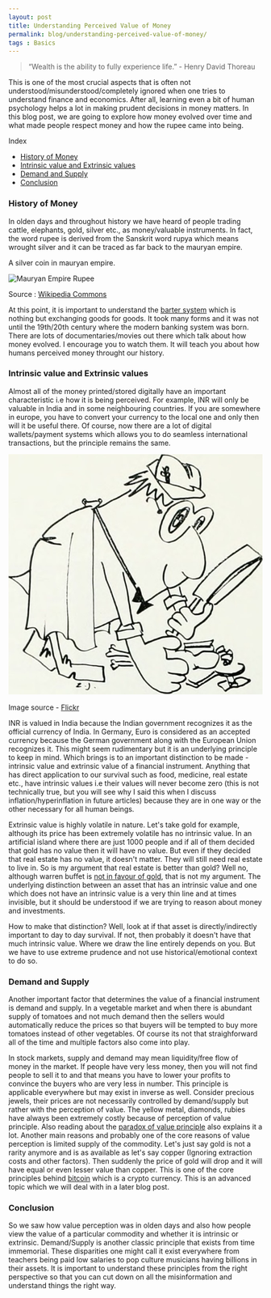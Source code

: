 ```yaml
---
layout: post
title: Understanding Perceived Value of Money
permalink: blog/understanding-perceived-value-of-money/
tags : Basics
---
```


> “Wealth is the ability to fully experience life.” - Henry David Thoreau

This is one of the most crucial aspects that is often not understood/misunderstood/completely ignored when one tries to understand
finance and economics. After all, learning even a bit of human psychology helps a lot in making prudent decisions in money matters.
In this blog post, we are going to explore how money evolved over time and what made people respect money and how the rupee came into being.

<i class="fa fa-list-ul fa-lg space-right"></i> Index

- [History of Money](#History)
- [Intrinsic value and Extrinsic values](#IntrinsicAndExtrinsic)
- [Demand and Supply](#DemandAndSupply)
- [Conclusion](#Conclusion)

<h3><b><a name = "History" class="inter-header">History of Money</a></b></h3>

In olden days and throughout history we have heard of people trading cattle, elephants, gold, silver etc., as money/valuable instruments. In fact, the word rupee is derived from the Sanskrit word rupya which means wrought silver and it can be traced as far back to the mauryan empire.

A silver coin in mauryan empire.

![Mauryan Empire Rupee](https://upload.wikimedia.org/wikipedia/commons/thumb/2/2b/MauryanCoin.JPG/640px-MauryanCoin.JPG)

Source : [Wikipedia Commons](https://upload.wikimedia.org/wikipedia/commons/thumb/2/2b/MauryanCoin.JPG/640px-MauryanCoin.JPG)

At this point, it is important to understand the [barter system](https://en.wikipedia.org/wiki/Barter) which is nothing but exchanging goods for goods. It took many forms and it was not until the 19th/20th century where the modern banking system was born. There are lots of documentaries/movies out there which talk about how money evolved. I encourage you to watch them. It will teach you about how humans perceived money throught our history.

<h3><b><a name = "IntrinsicAndExtrinsic" class="inter-header">Intrinsic value and Extrinsic values</a></b></h3>

Almost all of the money printed/stored digitally have an important characteristic i.e how it is being perceived. For example, INR will only be valuable in India and in some neighbouring countries. If you are somewhere in europe, you have to convert your currency to the local one and only then will it be useful there. Of course, now there are a lot of digital wallets/payment systems which allows you to do seamless international transactions, but the principle remains the same. 

![Searching for value](/public/images/searching_for_value.jpg)

Image source - [Flickr](https://www.flickr.com/photos/internetarchivebookimages/20428130981/sizes/m/)

INR is valued in India because the Indian government recognizes it as the official currency of India. In Germany, Euro is considered as an accepted currency because the German government along with the European Union recognizes it. This might seem rudimentary but it is an underlying principle to keep in mind. Which brings is to an important distinction to be made - intrinsic value and extrinsic value of a financial instrument. Anything that has direct application to our survival such as food, medicine, real estate etc., have intrinsic values i.e their values will never become zero (this is not technically true, but you will see why I said this when I discuss inflation/hyperinflation in future articles) because they are in one way or the other necessary for all human beings.

Extrinsic value is highly volatile in nature. Let's take gold for example, although its price has been extremely volatile has no intrinsic value. In an artificial island where there are just 1000 people and if all of them decided that gold has no value then it will have no value. But even if they decided that real estate has no value, it doesn't matter. They will still need real estate to live in. So is my argument that real estate is better than gold? Well no, although warren buffet is [not in favour of gold](https://markets.businessinsider.com/commodities/news/warren-buffett-bashes-gold-2019-2-1027977003), that is not my argument. The underlying distinction between an asset that has an intrinsic value and one which does not have an intrinsic value is a very thin line and at times invisible, but it should be understood if we are trying to reason about money and investments.

How to make that distinction? Well, look at if that asset is directly/indirectly important to day to day survival. If not, then probably it doesn't have that much intrinsic value. Where we draw the line entirely depends on you. But we have to use extreme prudence and not use historical/emotional context to do so.

<h3><b><a name = "DemandAndSupply" class="inter-header">Demand and Supply</a></b></h3>

Another important factor that determines the value of a financial instrument is demand and supply. In a vegetable market and when there is abundant supply of tomatoes and not much demand then the sellers would automatically reduce the prices so that buyers will be tempted to buy more tomatoes instead of other vegetables. Of course its not that straighforward all of the time and multiple factors also come into play.

In stock markets, supply and demand may mean liquidity/free flow of money in the market. If people have very less money, then you will not find people to sell it to and that means you have to lower your profits to convince the buyers who are very less in number. This principle is applicable everywhere but may exist in inverse as well. Consider precious jewels, their prices are not necessarily controlled by demand/supply but rather with the perception of value. The yellow metal, diamonds, rubies have always been extremely costly because of perception of value principle. Also reading about the [paradox of value principle](https://en.wikipedia.org/wiki/Paradox_of_value) also explains it a lot. Another main reasons and probably one of the core reasons of value perception is limited supply of the commodity. Let's just say gold is not a rarity anymore and is as available as let's say copper (Ignoring extraction costs and other factors). Then suddenly the price of gold will drop and it will have equal or even lesser value than copper. This is one of the core principles behind [bitcoin](https://bitcoin.org/en/) which is a crypto currency. This is an advanced topic which we will deal with in a later blog post. 

<h3><b><a name = "Conclusion" class="inter-header">Conclusion</a></b></h3>

So we saw how value perception was in olden days and also how people view the value of a particular commodity and whether it is intrinsic or extrinsic. Demand/Supply is another classic principle that exists from time immemorial. These disparities one might call it exist everywhere from teachers being paid low salaries to pop culture musicians having billions in their assets. It is important to understand these principles from the right perspective so that you can cut down on all the misinformation and understand things the right way. 

